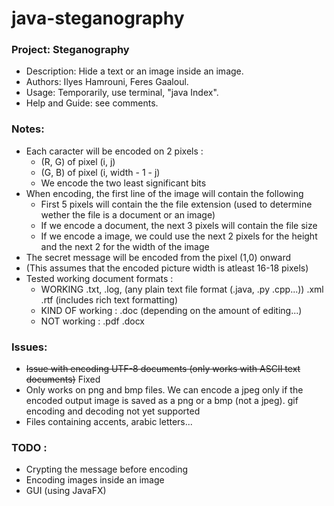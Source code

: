 # java-steganography

### Project: Steganography
   - Description: Hide a text or an image inside an image.
   - Authors: Ilyes Hamrouni, Feres Gaaloul.
   - Usage: Temporarily, use terminal, "java Index".
   - Help and Guide: see comments.

### Notes:
  - Each caracter will be encoded on 2 pixels :
    - (R, G) of pixel (i, j)
    - (G, B) of pixel (i, width - 1 - j)
    - We encode the two least significant bits
  - When encoding, the first line of the image will contain the following
    - First 5 pixels will contain the the file extension (used to determine wether the file is a document or an image)
    - If we encode a document, the next 3 pixels will contain the file size
    - If we encode a image, we could use the next 2 pixels for the height and the next 2 for the width of the image
  - The secret message will be encoded from the pixel (1,0) onward
  - (This assumes that the encoded picture width is atleast 16-18 pixels)
  - Tested working document formats :
      - WORKING .txt, .log, (any plain text file format (.java, .py .cpp...)) .xml .rtf (includes rich text formatting)
      - KIND OF working : .doc (depending on the amount of editing...)
      - NOT working : .pdf .docx

### Issues:
  - ~~Issue with encoding UTF-8 documents (only works with ASCII text documents)~~ Fixed
  - Only works on png and bmp files. We can encode a jpeg only if the encoded output image is saved as a png or a bmp (not a jpeg). gif encoding and decoding not yet supported
  - Files containing accents, arabic letters...

### TODO :
  - Crypting the message before encoding
  - Encoding images inside an image
  - GUI (using JavaFX)

 
